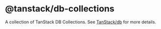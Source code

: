 # @tanstack/db-collections

A collection of TanStack DB Collections. See [TanStack/db](https://github.com/TanStack/db) for more details.
